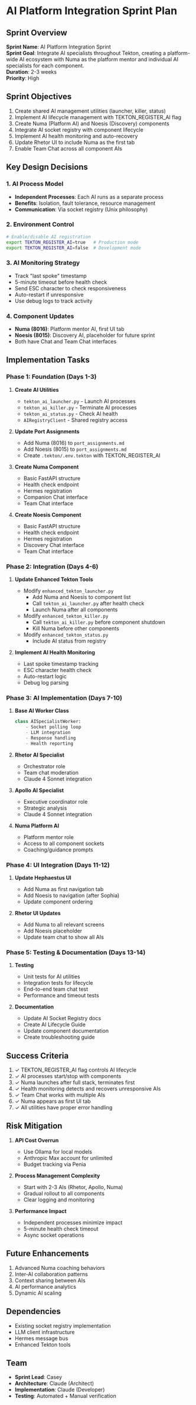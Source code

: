 # AI Platform Integration Sprint Plan

## Sprint Overview

**Sprint Name**: AI Platform Integration Sprint  
**Sprint Goal**: Integrate AI specialists throughout Tekton, creating a platform-wide AI ecosystem with Numa as the platform mentor and individual AI specialists for each component.  
**Duration**: 2-3 weeks  
**Priority**: High  

## Sprint Objectives

1. Create shared AI management utilities (launcher, killer, status)
2. Implement AI lifecycle management with TEKTON_REGISTER_AI flag
3. Create Numa (Platform AI) and Noesis (Discovery) components
4. Integrate AI socket registry with component lifecycle
5. Implement AI health monitoring and auto-recovery
6. Update Rhetor UI to include Numa as the first tab
7. Enable Team Chat across all component AIs

## Key Design Decisions

### 1. AI Process Model
- **Independent Processes**: Each AI runs as a separate process
- **Benefits**: Isolation, fault tolerance, resource management
- **Communication**: Via socket registry (Unix philosophy)

### 2. Environment Control
```bash
# Enable/disable AI registration
export TEKTON_REGISTER_AI=true   # Production mode
export TEKTON_REGISTER_AI=false  # Development mode
```

### 3. AI Monitoring Strategy
- Track "last spoke" timestamp
- 5-minute timeout before health check
- Send ESC character to check responsiveness
- Auto-restart if unresponsive
- Use debug logs to track activity

### 4. Component Updates
- **Numa (8016)**: Platform mentor AI, first UI tab
- **Noesis (8015)**: Discovery AI, placeholder for future sprint
- Both have Chat and Team Chat interfaces

## Implementation Tasks

### Phase 1: Foundation (Days 1-3)

1. **Create AI Utilities**
   - `tekton_ai_launcher.py` - Launch AI processes
   - `tekton_ai_killer.py` - Terminate AI processes
   - `tekton_ai_status.py` - Check AI health
   - `AIRegistryClient` - Shared registry access

2. **Update Port Assignments**
   - Add Numa (8016) to `port_assignments.md`
   - Add Noesis (8015) to `port_assignments.md`
   - Create `.tekton/.env.tekton` with TEKTON_REGISTER_AI

3. **Create Numa Component**
   - Basic FastAPI structure
   - Health check endpoint
   - Hermes registration
   - Companion Chat interface
   - Team Chat interface

4. **Create Noesis Component**
   - Basic FastAPI structure
   - Health check endpoint
   - Hermes registration
   - Discovery Chat interface
   - Team Chat interface

### Phase 2: Integration (Days 4-6)

1. **Update Enhanced Tekton Tools**
   - Modify `enhanced_tekton_launcher.py`
     - Add Numa and Noesis to component list
     - Call `tekton_ai_launcher.py` after health check
     - Launch Numa after all components
   - Modify `enhanced_tekton_killer.py`
     - Call `tekton_ai_killer.py` before component shutdown
     - Kill Numa before other components
   - Modify `enhanced_tekton_status.py`
     - Include AI status from registry

2. **Implement AI Health Monitoring**
   - Last spoke timestamp tracking
   - ESC character health check
   - Auto-restart logic
   - Debug log parsing

### Phase 3: AI Implementation (Days 7-10)

1. **Base AI Worker Class**
   ```python
   class AISpecialistWorker:
       - Socket polling loop
       - LLM integration
       - Response handling
       - Health reporting
   ```

2. **Rhetor AI Specialist**
   - Orchestrator role
   - Team chat moderation
   - Claude 4 Sonnet integration

3. **Apollo AI Specialist**
   - Executive coordinator role
   - Strategic analysis
   - Claude 4 Sonnet integration

4. **Numa Platform AI**
   - Platform mentor role
   - Access to all component sockets
   - Coaching/guidance prompts

### Phase 4: UI Integration (Days 11-12)

1. **Update Hephaestus UI**
   - Add Numa as first navigation tab
   - Add Noesis to navigation (after Sophia)
   - Update component ordering

2. **Rhetor UI Updates**
   - Add Numa to all relevant screens
   - Add Noesis placeholder
   - Update team chat to show all AIs

### Phase 5: Testing & Documentation (Days 13-14)

1. **Testing**
   - Unit tests for AI utilities
   - Integration tests for lifecycle
   - End-to-end team chat test
   - Performance and timeout tests

2. **Documentation**
   - Update AI Socket Registry docs
   - Create AI Lifecycle Guide
   - Update component documentation
   - Create troubleshooting guide

## Success Criteria

1. ✓ TEKTON_REGISTER_AI flag controls AI lifecycle
2. ✓ AI processes start/stop with components
3. ✓ Numa launches after full stack, terminates first
4. ✓ Health monitoring detects and recovers unresponsive AIs
5. ✓ Team Chat works with multiple AIs
6. ✓ Numa appears as first UI tab
7. ✓ All utilities have proper error handling

## Risk Mitigation

1. **API Cost Overrun**
   - Use Ollama for local models
   - Anthropic Max account for unlimited
   - Budget tracking via Penia

2. **Process Management Complexity**
   - Start with 2-3 AIs (Rhetor, Apollo, Numa)
   - Gradual rollout to all components
   - Clear logging and monitoring

3. **Performance Impact**
   - Independent processes minimize impact
   - 5-minute health check timeout
   - Async socket operations

## Future Enhancements

1. Advanced Numa coaching behaviors
2. Inter-AI collaboration patterns
3. Context sharing between AIs
4. AI performance analytics
5. Dynamic AI scaling

## Dependencies

- Existing socket registry implementation
- LLM client infrastructure
- Hermes message bus
- Enhanced Tekton tools

## Team

- **Sprint Lead**: Casey
- **Architecture**: Claude (Architect)
- **Implementation**: Claude (Developer)
- **Testing**: Automated + Manual verification